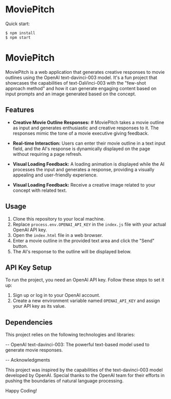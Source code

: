 # MoviePitch

Quick start:

```
$ npm install
$ npm start
```

# MoviePitch

 MoviePitch is a web application that generates creative responses to movie outlines using the OpenAI text-davinci-003 model. It's a fun project that showcases the capabilities of text-DaVinci-003 with the "few-shot approach method" and how it can generate engaging content based on input prompts and an image generated based on the concept.


## Features

- **Creative Movie Outline Responses:** # MoviePitch takes a movie outline as input and generates enthusiastic and creative responses to it. The responses mimic the tone of a movie executive giving feedback.

- **Real-time Interaction:** Users can enter their movie outline in a text input field, and the AI's response is dynamically displayed on the page without requiring a page refresh.

- **Visual Loading Feedback:** A loading animation is displayed while the AI processes the input and generates a response, providing a visually appealing and user-friendly experience.
- **Visual Loading Feedback:**  Receive a creative image related to your concept with related text.

## Usage

1. Clone this repository to your local machine.
2. Replace `process.env.OPENAI_API_KEY` in the `index.js` file with your actual OpenAI API key.
3. Open the `index.html` file in a web browser.
4. Enter a movie outline in the provided text area and click the "Send" button.
5. The AI's response to the outline will be displayed below.

## API Key Setup

To run the project, you need an OpenAI API key. Follow these steps to set it up:

1. Sign up or log in to your OpenAI account.
2. Create a new environment variable named `OPENAI_API_KEY` and assign your API key as its value.

## Dependencies
This project relies on the following technologies and libraries:

-- OpenAI text-davinci-003: The powerful text-based model used to generate movie responses.


-- Acknowledgments

This project was inspired by the capabilities of the text-davinci-003 model developed by OpenAI. Special thanks to the OpenAI team for their efforts in pushing the boundaries of natural language processing.

Happy Coding!
